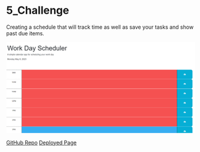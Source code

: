 # 5_Challenge
Creating a schedule that will track time as well as save your tasks and show past due items.

![Screenshot](/assests/pics/Dayjs.PNG "Schedule ScreenShot")

[GitHub Repo](https://github.com/awalkosz/5_Challenge)
[Deployed Page](https://awalkosz.github.io/5_Challenge/)

